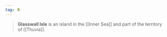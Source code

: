 ```yaml
---
tag: 🏝️
---
```

> **Glasswall Isle** is an island in the [[Inner Sea]] and part of the territory of [[Thuvia]].








